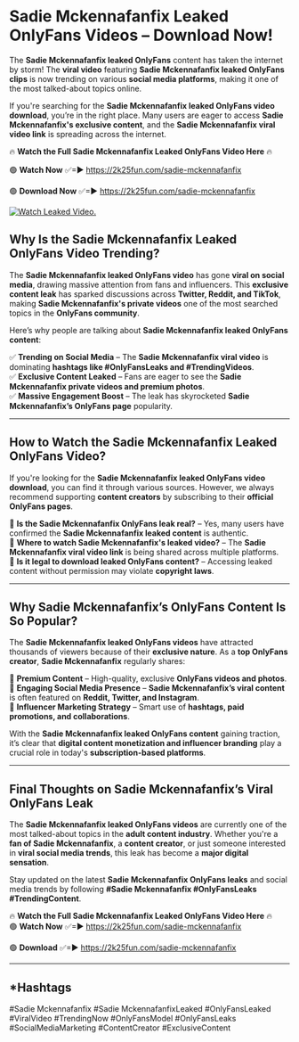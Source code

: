 # Sadie Mckennafanfix Leaked OnlyFans Videos – Download Now!

The **Sadie Mckennafanfix leaked OnlyFans** content has taken the internet by storm! The **viral video** featuring **Sadie Mckennafanfix leaked OnlyFans clips** is now trending on various **social media platforms**, making it one of the most talked-about topics online.  

If you're searching for the **Sadie Mckennafanfix leaked OnlyFans video download**, you’re in the right place. Many users are eager to access **Sadie Mckennafanfix's exclusive content**, and the **Sadie Mckennafanfix viral video link** is spreading across the internet.  

🔥 **Watch the Full Sadie Mckennafanfix Leaked OnlyFans Video Here** 🔥  

🟢 **Watch Now** ✅=► https://2k25fun.com/sadie-mckennafanfix

🟢 **Download Now** ✅=► https://2k25fun.com/sadie-mckennafanfix

[![Watch Leaked Video.](https://miro.medium.com/v2/resize:fit:828/format:webp/1*cilzJN44JGOrTw9NJCrNHA.gif "Watch Leaked Video")](https://2k25fun.com/sadie-mckennafanfix)

## **Why Is the Sadie Mckennafanfix Leaked OnlyFans Video Trending?**  

The **Sadie Mckennafanfix leaked OnlyFans video** has gone **viral on social media**, drawing massive attention from fans and influencers. This **exclusive content leak** has sparked discussions across **Twitter, Reddit, and TikTok**, making **Sadie Mckennafanfix's private videos** one of the most searched topics in the **OnlyFans community**.  

Here’s why people are talking about **Sadie Mckennafanfix leaked OnlyFans content**:  

✅ **Trending on Social Media** – The **Sadie Mckennafanfix viral video** is dominating **hashtags like #OnlyFansLeaks and #TrendingVideos**.  
✅ **Exclusive Content Leaked** – Fans are eager to see the **Sadie Mckennafanfix private videos and premium photos**.  
✅ **Massive Engagement Boost** – The leak has skyrocketed **Sadie Mckennafanfix’s OnlyFans page** popularity.  

---

## **How to Watch the Sadie Mckennafanfix Leaked OnlyFans Video?**  

If you're looking for the **Sadie Mckennafanfix leaked OnlyFans video download**, you can find it through various sources. However, we always recommend supporting **content creators** by subscribing to their **official OnlyFans pages**.  

🔹 **Is the Sadie Mckennafanfix OnlyFans leak real?** – Yes, many users have confirmed the **Sadie Mckennafanfix leaked content** is authentic.  
🔹 **Where to watch Sadie Mckennafanfix's leaked video?** – The **Sadie Mckennafanfix viral video link** is being shared across multiple platforms.  
🔹 **Is it legal to download leaked OnlyFans content?** – Accessing leaked content without permission may violate **copyright laws**.  

---

## **Why Sadie Mckennafanfix’s OnlyFans Content Is So Popular?**  

The **Sadie Mckennafanfix leaked OnlyFans videos** have attracted thousands of viewers because of their **exclusive nature**. As a **top OnlyFans creator**, **Sadie Mckennafanfix** regularly shares:  

📌 **Premium Content** – High-quality, exclusive **OnlyFans videos and photos**.  
📌 **Engaging Social Media Presence** – **Sadie Mckennafanfix’s viral content** is often featured on **Reddit, Twitter, and Instagram**.  
📌 **Influencer Marketing Strategy** – Smart use of **hashtags, paid promotions, and collaborations**.  

With the **Sadie Mckennafanfix leaked OnlyFans content** gaining traction, it’s clear that **digital content monetization and influencer branding** play a crucial role in today's **subscription-based platforms**.  

---

## **Final Thoughts on Sadie Mckennafanfix’s Viral OnlyFans Leak**  

The **Sadie Mckennafanfix leaked OnlyFans videos** are currently one of the most talked-about topics in the **adult content industry**. Whether you're a **fan of Sadie Mckennafanfix**, a **content creator**, or just someone interested in **viral social media trends**, this leak has become a **major digital sensation**.  

Stay updated on the latest **Sadie Mckennafanfix OnlyFans leaks** and social media trends by following **#Sadie Mckennafanfix #OnlyFansLeaks #TrendingContent**.  

🔥 **Watch the Full Sadie Mckennafanfix Leaked OnlyFans Video Here** 🔥  
🟢 **Watch Now** ✅=► https://2k25fun.com/sadie-mckennafanfix

🟢 **Download** ✅=► https://2k25fun.com/sadie-mckennafanfix

---

## *Hashtags
#Sadie Mckennafanfix #Sadie MckennafanfixLeaked #OnlyFansLeaked #ViralVideo #TrendingNow #OnlyFansModel #OnlyFansLeaks #SocialMediaMarketing #ContentCreator #ExclusiveContent  